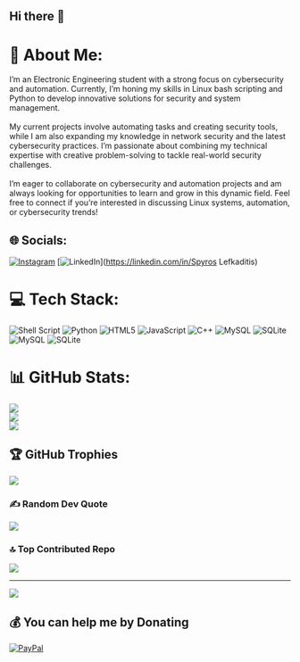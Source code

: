 ## Hi there 👋

# 💫 About Me:
I’m an Electronic Engineering student with a strong focus on cybersecurity and automation. Currently, I’m honing my skills in Linux bash scripting and Python to develop innovative solutions for security and system management.<br><br>My current projects involve automating tasks and creating security tools, while I am also expanding my knowledge in network security and the latest cybersecurity practices. I’m passionate about combining my technical expertise with creative problem-solving to tackle real-world security challenges.<br><br>I’m eager to collaborate on cybersecurity and automation projects and am always looking for opportunities to learn and grow in this dynamic field. Feel free to connect if you’re interested in discussing Linux systems, automation, or cybersecurity trends!


## 🌐 Socials:
[![Instagram](https://img.shields.io/badge/Instagram-%23E4405F.svg?logo=Instagram&logoColor=white)](https://instagram.com/spyros.lefkaditis) [![LinkedIn](https://img.shields.io/badge/LinkedIn-%230077B5.svg?logo=linkedin&logoColor=white)](https://linkedin.com/in/Spyros Lefkaditis) 

# 💻 Tech Stack:
![Shell Script](https://img.shields.io/badge/shell_script-%23121011.svg?style=flat&logo=gnu-bash&logoColor=white) ![Python](https://img.shields.io/badge/python-3670A0?style=flat&logo=python&logoColor=ffdd54) ![HTML5](https://img.shields.io/badge/html5-%23E34F26.svg?style=flat&logo=html5&logoColor=white) ![JavaScript](https://img.shields.io/badge/javascript-%23323330.svg?style=flat&logo=javascript&logoColor=%23F7DF1E) ![C++](https://img.shields.io/badge/c++-%2300599C.svg?style=flat&logo=c%2B%2B&logoColor=white) ![MySQL](https://img.shields.io/badge/mysql-4479A1.svg?style=flat&logo=mysql&logoColor=white) ![SQLite](https://img.shields.io/badge/sqlite-%2307405e.svg?style=flat&logo=sqlite&logoColor=white) ![MySQL](https://img.shields.io/badge/mysql-4479A1.svg?style=flat&logo=mysql&logoColor=white) ![SQLite](https://img.shields.io/badge/sqlite-%2307405e.svg?style=flat&logo=sqlite&logoColor=white)
# 📊 GitHub Stats:
![](https://github-readme-stats.vercel.app/api?username=SpyrosLefkaditis&theme=radical&hide_border=false&include_all_commits=false&count_private=false)<br/>
![](https://github-readme-streak-stats.herokuapp.com/?user=SpyrosLefkaditis&theme=radical&hide_border=false)<br/>
![](https://github-readme-stats.vercel.app/api/top-langs/?username=SpyrosLefkaditis&theme=radical&hide_border=false&include_all_commits=false&count_private=false&layout=compact)

## 🏆 GitHub Trophies
![](https://github-profile-trophy.vercel.app/?username=SpyrosLefkaditis&theme=monokai&no-frame=true&no-bg=true&margin-w=4)

### ✍️ Random Dev Quote
![](https://quotes-github-readme.vercel.app/api?type=horizontal&theme=radical)

### 🔝 Top Contributed Repo
![](https://github-contributor-stats.vercel.app/api?username=SpyrosLefkaditis&limit=5&theme=synthwave&combine_all_yearly_contributions=true)

---
[![](https://visitcount.itsvg.in/api?id=SpyrosLefkaditis&icon=0&color=0)](https://visitcount.itsvg.in)

  ## 💰 You can help me by Donating
  [![PayPal](https://img.shields.io/badge/PayPal-00457C?style=for-the-badge&logo=paypal&logoColor=white)](https://paypal.me/SpyrosLefkaditis) 

  
<!-- Proudly created with GPRM ( https://gprm.itsvg.in ) -->


<!--
**SpyrosLefkaditis/SpyrosLefkaditis** is a ✨ _special_ ✨ repository because its `README.md` (this file) appears on your GitHub profile.

Here are some ideas to get you started:

- 🔭 I’m currently working on ...
- 🌱 I’m currently learning ...
- 👯 I’m looking to collaborate on ...
- 🤔 I’m looking for help with ...
- 💬 Ask me about ...
- 📫 How to reach me: ...
- 😄 Pronouns: ...
- ⚡ Fun fact: ...
-->
